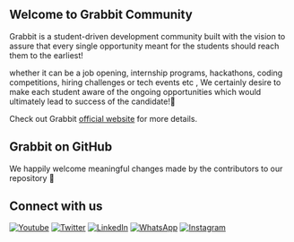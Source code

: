 ## Welcome to Grabbit Community 

Grabbit is a student-driven development community built with the vision to assure that every single opportunity meant for the students should reach them to the earliest!

whether it can be a job opening, internship programs, hackathons, coding competitions, hiring challenges or tech events etc , We certainly desire to make each student aware of the ongoing opportunities which would ultimately lead to success of the candidate!🚀


Check out Grabbit [official website](https://grabbits.vercel.app/) for more details.

## Grabbit on GitHub 

We happily welcome meaningful changes made by the contributors to our repository 💫

## Connect with us
[![Youtube](https://img.shields.io/badge/Youtube-%23E60023.svg?&style=for-the-badge&logo=Youtube&logoColor=white)](https://www.youtube.com/channel/UCFnVnet_WPnN7VzkGORvzhg) 
[![Twitter](https://img.shields.io/badge/Twitter-%231DA1F2.svg?style=for-the-badge&logo=Twitter&logoColor=white)](https://twitter.com/grabbits_) 
[![LinkedIn](https://img.shields.io/badge/linkedin-%230077B5.svg?style=for-the-badge&logo=linkedin&logoColor=white)](https://www.linkedin.com/company/grabbit) 
[![WhatsApp](https://img.shields.io/badge/WhatsApp-25D366?style=for-the-badge&logo=whatsapp&logoColor=white)](https://chat.whatsapp.com/KBxP1M7GT7mCh4PORsfN0H)
[![Instagram](https://img.shields.io/badge/Instagram-E4405F?style=for-the-badge&logo=instagram&logoColor=white)](https://www.instagram.com/grabbits_/)
